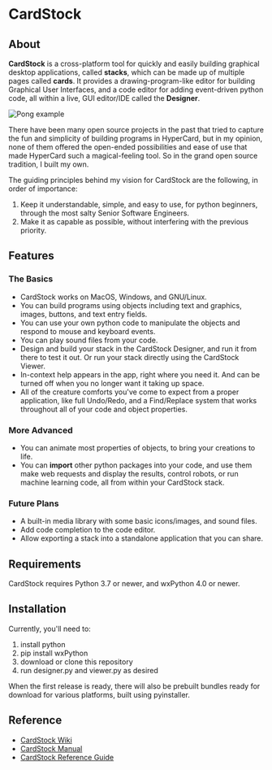 # CardStock

## About

**CardStock** is a cross-platform tool for quickly and easily building graphical desktop applications, called **stacks**, which can be made up of multiple pages called **cards**.  It provides a drawing-program-like editor for building Graphical User Interfaces, and a code editor for adding event-driven python code, all within a live, GUI editor/IDE called the **Designer**.

![Pong example](https://github.com/benjie-git/CardStock/wiki/images/pong.png?raw=true)

There have been many open source projects in the past that tried to capture the fun and simplicity of building programs in HyperCard, but in my opinion, none of them offered the open-ended possibilities and ease of use that made HyperCard such a magical-feeling tool.  So in the grand open source tradition, I built my own.

The guiding principles behind my vision for CardStock are the following, in order of importance:
1. Keep it understandable, simple, and easy to use, for python beginners, through the most salty Senior Software Engineers.
1. Make it as capable as possible, without interfering with the previous priority.

## Features

### The Basics
* CardStock works on MacOS, Windows, and GNU/Linux.
* You can build programs using objects including text and graphics, images, buttons, and text entry fields.
* You can use your own python code to manipulate the objects and respond to mouse and keyboard events.
* You can play sound files from your code.
* Design and build your stack in the CardStock Designer, and run it from there to test it out.  Or run your stack directly using the CardStock Viewer.
* In-context help appears in the app, right where you need it.  And can be turned off when you no longer want it taking up space.
* All of the creature comforts you've come to expect from a proper application, like full Undo/Redo, and a Find/Replace system that works throughout all of your code and object properties.

### More Advanced
* You can animate most properties of objects, to bring your creations to life.
* You can **import** other python packages into your code, and use them make web requests and display the results, control robots, or run machine learning code, all from within your CardStock stack.

### Future Plans
* A built-in media library with some basic icons/images, and sound files.
* Add code completion to the code editor.
* Allow exporting a stack into a standalone application that you can share.

## Requirements
CardStock requires Python 3.7 or newer, and wxPython 4.0 or newer.

## Installation
Currently, you'll need to:
1. install python
1. pip install wxPython
1. download or clone this repository
1. run designer.py and viewer.py as desired

When the first release is ready, there will also be prebuilt bundles ready for download for various platforms, built using pyinstaller.

## Reference
* [CardStock Wiki](https://github.com/benjie-git/CardStock/wiki)
* [CardStock Manual](https://github.com/benjie-git/CardStock/wiki/Manual)
* [CardStock Reference Guide](https://github.com/benjie-git/CardStock/wiki/Reference)
